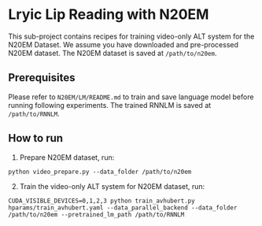 # Lryic Lip Reading with N20EM
This sub-project contains recipes for training video-only ALT system for the N20EM Dataset. We assume you have downloaded and pre-processed N20EM dataset. The N20EM dataset is saved at `/path/to/n20em`.

## Prerequisites
Please refer to `N20EM/LM/README.md` to train and save language model before running following experiments. The trained RNNLM is saved at `/path/to/RNNLM`.

## How to run

1. Prepare N20EM dataset, run:
```
python video_prepare.py --data_folder /path/to/n20em
```

2. Train the video-only ALT system for N20EM dataset, run:
```
CUDA_VISIBLE_DEVICES=0,1,2,3 python train_avhubert.py hparams/train_avhubert.yaml --data_parallel_backend --data_folder /path/to/n20em --pretrained_lm_path /path/to/RNNLM
```